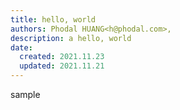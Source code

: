 ```yaml
---
title: hello, world
authors: Phodal HUANG<h@phodal.com>,
description: a hello, world
date:
  created: 2021.11.23
  updated: 2021.11.21
---
```



sample

